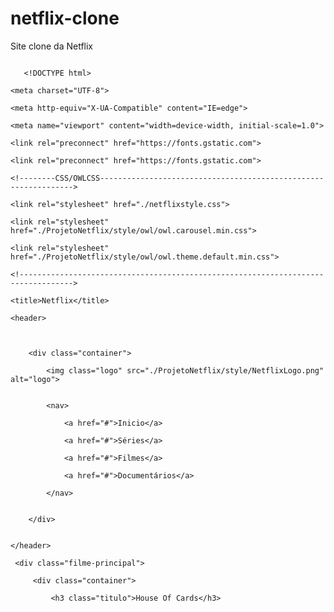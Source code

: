 # netflix-clone
Site clone da Netflix 
<div class="owl-carousel owl-theme">
         <div class="item" >
             <img class="box-filme" src="img/mini1.jpg" alt="" srcset="">

       <!DOCTYPE html>

<html lang="en">

<head>

    <meta charset="UTF-8">

    <meta http-equiv="X-UA-Compatible" content="IE=edge">

    <meta name="viewport" content="width=device-width, initial-scale=1.0">

    <link rel="preconnect" href="https://fonts.gstatic.com">

    <link rel="preconnect" href="https://fonts.gstatic.com">

    <!--------CSS/OWLCSS---------------------------------------------------------------->

    <link rel="stylesheet" href="./netflixstyle.css">

    <link rel="stylesheet" href="./ProjetoNetflix/style/owl/owl.carousel.min.css">

    <link rel="stylesheet" href="./ProjetoNetflix/style/owl/owl.theme.default.min.css">

    <!----------------------------------------------------------------------------------> 

    <title>Netflix</title>


</head>

<body>

<!----------------------CABEÇALHO DA PÁGINA------------------------------->

    

    <header>

        

        <div class="container">

            <img class="logo" src="./ProjetoNetflix/style/NetflixLogo.png" alt="logo">


            <nav>

                <a href="#">Inicio</a>

                <a href="#">Séries</a>

                <a href="#">Filmes</a>

                <a href="#">Documentários</a>

            </nav>


        </div>


    </header>


 <!-------------------------------------------------------------------------------------------------------------------------------------------------------------------------------------------------------------------->

 <main>

     <div class="filme-principal">

         <div class="container">

             <h3 class="titulo">House Of Cards</h3>

                 
